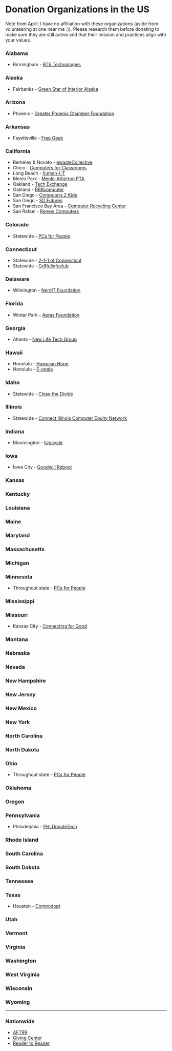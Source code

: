 # Donation Organizations in the US

Note from April: I have no affiliation with these organizations (aside from volunteering at one near me :)). Please research them before donating to make sure they are still active and that their mission and practices align with your values.

### Alabama
* Birmingham - [BTS Technologies](https://www.askbts.com/kids/)

### Alaska
* Fairbanks - [Green Star of Interior Alaska](https://iagreenstar.org/covid-19-laptops/)

### Arizona
* Phoenix - [Greater Phoenix Chamber Foundation](https://phoenixchamberfoundation.com/community-laptop-drive-for-education/)

### Arkansas
* Fayetteville - [Free Geek](https://www.freegeekarkansas.org/e-waste)

### California
* Berkeley & Novato - [ewasteCollective](https://ewastecollective.org/)
* Chico - [Computers for Classrooms](http://computersforclassrooms.org/donate-your-used-computer/)
* Long Beach - [human-I-T](https://www.human-i-t.org/donate-technology)
* Menlo Park - [Menlo-Atherton PTA](http://www.suekayton.com/MAHigh/donations.htm)
* Oakland - [Tech Exchange](https://www.techexchange.org/donate.html)
* Oakland - [RRRcomputer](https://rrrcomputer.org/)
* San Diego - [Computers 2 Kids](https://www.c2sdk.org/)
* San Diego - [SD Futures](https://sdfutures.org/e-waste-recycling/)
* San Francisco Bay Area - [Computer Recycling Center](http://www.crc.org/)
* San Rafael - [Renew Computers](http://www.renewcomputers.com/)

### Colorado
* Statewide - [PCs for People](https://www.pcsforpeople.org/e-waste-recycling-for-businesses/)

### Connecticut
* Statewide - [2-1-1 of Connecticut](https://uwc.211ct.org/computer-donation-programs/)
* Statewide - [Gr8fullyfeclub](https://sites.google.com/view/gr8fullyfeclub/home)

### Delaware
* Wilmington - [NerdiT Foundation](https://nerditfoundation.org/landing/home/)

### Florida
* Winter Park - [Aeras Foundation](https://www.aeras.foundation/donate)

### Georgia
* Atlanta - [New Life Tech Group](https://www.newlifetechgroup.com/services)

### Hawaii 
* Honolulu - [Hawaiian Hope](http://www.hawaiianhope.org/DonationInfo.asp)
* Honolulu - [E-opala](https://www.eopala.com)

### Idaho
* Statewide - [Close the Divide](http://www.idahobe.org/close)

### Illinois
* Statewide - [Connect Illinois Computer Equity Network](https://www2.illinois.gov/dceo/ConnectIllinois/Pages/PCsForPeople.aspx)

### Indiana
* Bloomington - [IUpcycle](https://docs.google.com/forms/d/e/1FAIpQLSevONcSNwMpB0vQgMGrKh9eUCzTyHAy17qrseyjNrCrlhpP1g/viewform)

### Iowa
* Iowa City - [Goodwill Reboot](https://www.goodwillheartland.org/shop/goodwill-reboot/)

### Kansas

### Kentucky

### Louisiana

### Maine

### Maryland

### Massachusetts

### Michigan

### Minnesota
* Throughout state - [PCs for People](https://www.pcsforpeople.org/e-waste-recycling-for-businesses/)

### Mississippi

### Missouri
* Kansas City - [Connecting for Good](https://cfg.pcsforpeople.org/)

### Montana

### Nebraska

### Nevada

### New Hampshire
### New Jersey
### New Mexico
### New York
### North Carolina
### North Dakota
### Ohio
* Throughout state - [PCs for People](https://www.pcsforpeople.org/e-waste-recycling-for-businesses/)
### Oklahoma
### Oregon
 
### Pennsylvania
* Philadelphia - [PHLDonateTech](https://www.phila.gov/2020-12-07-phldonatetech-providing-computers-to-families-and-residents-in-need/)
### Rhode Island
### South Carolina
### South Dakota
### Tennessee

### Texas
* Houston - [Compudopt](https://www.compudopt.org/donations)

### Utah
### Vermont
### Virginia
### Washington
### West Virginia
### Wisconsin
### Wyoming

---


### Nationwide
* [AFTRR](https://www.aftrr.org/)
* [Giving Center](https://www.computerswithcauses.org/computer-donation-usa.htm)
* [Reader to Reader](https://readertoreader.org/donationprograms/computers)
